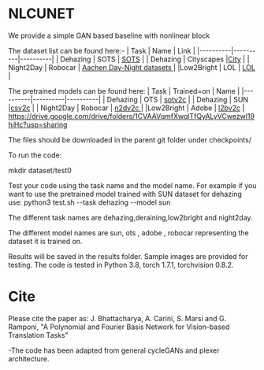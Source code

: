 # NLCUNET
We provide a simple GAN based baseline with nonlinear block

The dataset list can be found here:-
| Task | Name | Link |
|----------|----------|----------|
| Dehazing    | SOTS   | [SOTS](https://sites.google.com/view/reside-dehaze-datasets/reside-v0?authuser=0)   |
| Dehazing    | Cityscapes  |[City](https://www.cityscapes-dataset.com/file-handling/?packageID=31)   |
| Night2Day    | Robocar   | [Aachen Day-Night datasets ](https://www.visuallocalization.net/datasets/)  |
|Low2Bright    | LOL   | [LOL](https://drive.google.com/open?id=157bjO1_cFuSd0HWDUuAmcHRJDVyWpOxB)   |



The pretrained models can be found here:
| Task | Trained=on | Name |
|----------|----------|----------|
| Dehazing    | OTS   | [sotv2c](https://drive.google.com/drive/folders/1CVAAVqmfXwqlTfQyALyVCwezwl19hjHc?usp=sharing)   |
| Dehazing    | SUN  |[csv2c](https://drive.google.com/drive/folders/1CVAAVqmfXwqlTfQyALyVCwezwl19hjHc?usp=sharing)   |
| Night2Day    | Robocar   | [n2dv2c ](https://drive.google.com/drive/folders/1CVAAVqmfXwqlTfQyALyVCwezwl19hjHc?usp=sharing)  |
|Low2Bright    | Adobe   | [l2bv2c](https://drive.google.com/drive/folders/1CVAAVqmfXwqlTfQyALyVCwezwl19hjHc?usp=sharing)   | https://drive.google.com/drive/folders/1CVAAVqmfXwqlTfQyALyVCwezwl19hjHc?usp=sharing 

The files should be downloaded in the parent git folder under checkpoints/


To run the code:

mkdir dataset/test0

Test your code using the task name and the model name. For example if you want to use the pretrained model trained with SUN dataset for dehazing use:
python3 test.sh --task dehazing --model sun

The different task names are dehazing,deraining,low2bright and night2day.

The different model names are sun, ots , adobe , robocar representing the dataset it is trained on.

Results will be saved in the results folder. Sample images are provided for testing. The code is tested in Python 3.8, torch 1.7.1, torchvision 0.8.2.






# Cite

Please cite the paper as: 
J. Bhattacharya, A. Carini, S. Marsi and G. Ramponi, "A Polynomial and Fourier Basis Network for Vision-based Translation Tasks"

-The code has been adapted from general cycleGANs and plexer architecture.

